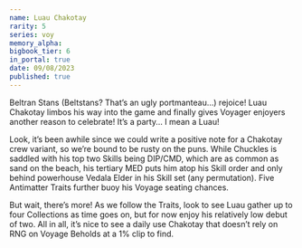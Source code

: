 ```yaml
---
name: Luau Chakotay
rarity: 5
series: voy
memory_alpha:
bigbook_tier: 6
in_portal: true
date: 09/08/2023
published: true
---
```


Beltran Stans (Beltstans? That’s an ugly portmanteau…) rejoice! Luau Chakotay limbos his way into the game and finally gives Voyager enjoyers another reason to celebrate! It’s a party… I mean a Luau!

Look, it’s been awhile since we could write a positive note for a Chakotay crew variant, so we’re bound to be rusty on the puns. While Chuckles is saddled with his top two Skills being DIP/CMD, which are as common as sand on the beach, his tertiary MED puts him atop his Skill order and only behind powerhouse Vedala Elder in his Skill set (any permutation). Five Antimatter Traits further buoy his Voyage seating chances.

But wait, there’s more! As we follow the Traits, look to see Luau gather up to four Collections as time goes on, but for now enjoy his relatively low debut of two. All in all, it’s nice to see a daily use Chakotay that doesn’t rely on RNG on Voyage Beholds at a 1% clip to find.
